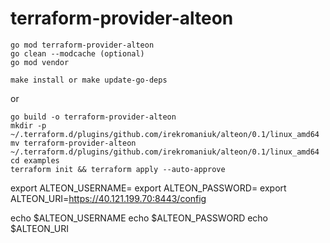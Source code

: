 # terraform-provider-alteon


```
go mod terraform-provider-alteon
go clean --modcache (optional)
go mod vendor 
```

```
make install or make update-go-deps
```
or

```
go build -o terraform-provider-alteon
mkdir -p ~/.terraform.d/plugins/github.com/irekromaniuk/alteon/0.1/linux_amd64
mv terraform-provider-alteon ~/.terraform.d/plugins/github.com/irekromaniuk/alteon/0.1/linux_amd64
cd examples
terraform init && terraform apply --auto-approve
```


export ALTEON_USERNAME=
export ALTEON_PASSWORD=
export ALTEON_URI=https://40.121.199.70:8443/config

echo $ALTEON_USERNAME
echo $ALTEON_PASSWORD
echo $ALTEON_URI